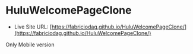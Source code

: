 # HuluWelcomePageClone
- Live Site URL: [https://fabriciodag.github.io/HuluWelcomePageClone/](https://fabriciodag.github.io/HuluWelcomePageClone/)

Only Mobile version
